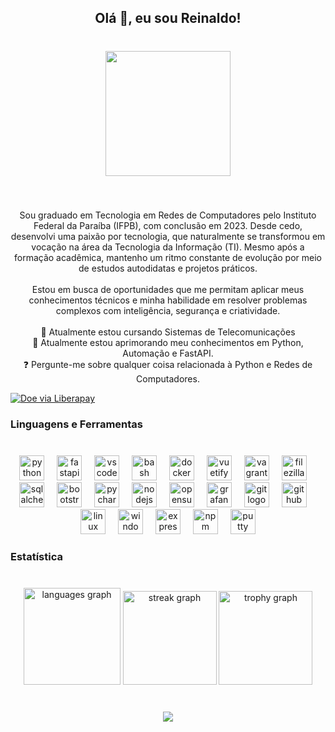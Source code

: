 <h2 align="center">Olá 👋, eu sou Reinaldo!</h2>

###

<br clear="both">

<div align="center">
  <img height="200" src="https://media2.giphy.com/media/v1.Y2lkPTc5MGI3NjExb2wxODNvMmJzeDhydWEybHM2NnltOHVtb3l0ZWo3c3ZwYWNlNGRnbiZlcD12MV9pbnRlcm5hbF9naWZfYnlfaWQmY3Q9cw/5dLoIhuX12Nl1MnQJ1/giphy.gif"  />
</div>

###

<br clear="both">

<p align="center">Sou graduado em Tecnologia em Redes de Computadores pelo Instituto Federal da Paraíba (IFPB), com conclusão em 2023. Desde cedo, desenvolvi uma paixão por tecnologia, que naturalmente se transformou em vocação na área da Tecnologia da Informação (TI). Mesmo após a formação acadêmica, mantenho um ritmo constante de evolução por meio de estudos autodidatas e projetos práticos.<br><br>Estou em busca de oportunidades que me permitam aplicar meus conhecimentos técnicos e minha habilidade em resolver problemas complexos com inteligência, segurança e criatividade.<br><br>🔭 Atualmente estou cursando Sistemas de Telecomunicações<br>🌱 Atualmente estou aprimorando meu conhecimentos em Python, Automação e FastAPI.<br>❓ Pergunte-me sobre qualquer coisa relacionada à Python e Redes de Computadores.</p>

<a href="https://liberapay.com/mr-reinaldo" target="_blank">
  <img src="https://img.shields.io/badge/Donate-Liberapay-f6c915.svg?style=flat-square&logo=liberapay" alt="Doe via Liberapay"/>
</a>


###

<h3 align="left">Linguagens e Ferramentas</h3>

###

<br clear="both">

<div align="center">
  <img src="https://cdn.jsdelivr.net/gh/devicons/devicon/icons/python/python-original.svg" height="40" alt="python logo"  />
  <img width="12" />
  <img src="https://cdn.jsdelivr.net/gh/devicons/devicon/icons/fastapi/fastapi-original.svg" height="40" alt="fastapi logo"  />
  <img width="12" />
  <img src="https://cdn.jsdelivr.net/gh/devicons/devicon/icons/vscode/vscode-original.svg" height="40" alt="vscode logo"  />
  <img width="12" />
  <img src="https://cdn.jsdelivr.net/gh/devicons/devicon/icons/bash/bash-original.svg" height="40" alt="bash logo"  />
  <img width="12" />
  <img src="https://cdn.jsdelivr.net/gh/devicons/devicon/icons/docker/docker-plain-wordmark.svg" height="40" alt="docker logo"  />
  <img width="12" />
  <img src="https://cdn.jsdelivr.net/gh/devicons/devicon/icons/vuetify/vuetify-original.svg" height="40" alt="vuetify logo"  />
  <img width="12" />
  <img src="https://cdn.jsdelivr.net/gh/devicons/devicon/icons/vagrant/vagrant-original.svg" height="40" alt="vagrant logo"  />
  <img width="12" />
  <img src="https://cdn.jsdelivr.net/gh/devicons/devicon/icons/filezilla/filezilla-plain.svg" height="40" alt="filezilla logo"  />
  <img width="12" />
  <img src="https://cdn.jsdelivr.net/gh/devicons/devicon/icons/sqlalchemy/sqlalchemy-original.svg" height="40" alt="sqlalchemy logo"  />
  <img width="12" />
  <img src="https://cdn.jsdelivr.net/gh/devicons/devicon/icons/bootstrap/bootstrap-original.svg" height="40" alt="bootstrap logo"  />
  <img width="12" />
  <img src="https://cdn.jsdelivr.net/gh/devicons/devicon/icons/pycharm/pycharm-original.svg" height="40" alt="pycharm logo"  />
  <img width="12" />
  <img src="https://cdn.jsdelivr.net/gh/devicons/devicon/icons/nodejs/nodejs-original.svg" height="40" alt="nodejs logo"  />
  <img width="12" />
  <img src="https://cdn.jsdelivr.net/gh/devicons/devicon/icons/opensuse/opensuse-original-wordmark.svg" height="40" alt="opensuse logo"  />
  <img width="12" />
  <img src="https://cdn.jsdelivr.net/gh/devicons/devicon/icons/grafana/grafana-original.svg" height="40" alt="grafana logo"  />
  <img width="12" />
  <img src="https://cdn.jsdelivr.net/gh/devicons/devicon/icons/git/git-original.svg" height="40" alt="git logo"  />
  <img width="12" />
  <img src="https://cdn.jsdelivr.net/gh/devicons/devicon/icons/github/github-original.svg" height="40" alt="github logo"  />
  <img width="12" />
  <img src="https://cdn.jsdelivr.net/gh/devicons/devicon/icons/linux/linux-original.svg" height="40" alt="linux logo"  />
  <img width="12" />
  <img src="https://cdn.jsdelivr.net/gh/devicons/devicon/icons/windows8/windows8-original.svg" height="40" alt="windows8 logo"  />
  <img width="12" />
  <img src="https://cdn.jsdelivr.net/gh/devicons/devicon/icons/express/express-original.svg" height="40" alt="express logo"  />
  <img width="12" />
  <img src="https://cdn.jsdelivr.net/gh/devicons/devicon/icons/npm/npm-original-wordmark.svg" height="40" alt="npm logo"  />
  <img width="12" />
  <img src="https://cdn.jsdelivr.net/gh/devicons/devicon/icons/putty/putty-original.svg" height="40" alt="putty logo"  />
</div>

###

<h3 align="left">Estatística</h3>

###

<br clear="both">

<div align="center">
  <img src="https://github-readme-stats.vercel.app/api/top-langs?username=mr-reinaldo&locale=pt-br&hide_title=false&layout=compact&card_width=320&langs_count=8&theme=vue&hide_border=true&order=2" height="155" alt="languages graph"  />
  <img src="https://streak-stats.demolab.com?user=mr-reinaldo&locale=pt-br&mode=daily&theme=vue&hide_border=true&border_radius=5&order=3" height="150" alt="streak graph"  />
  <img src="https://github-profile-trophy.vercel.app?username=mr-reinaldo&theme=flat&column=-1&row=1&margin-w=8&margin-h=8&no-bg=false&no-frame=true&order=4" height="150" alt="trophy graph"  />
</div>

###

<br clear="both">

<div align="center">
  <img src="https://profile-counter.glitch.me/mr-reinaldo/count.svg?"  />
</div>

###
